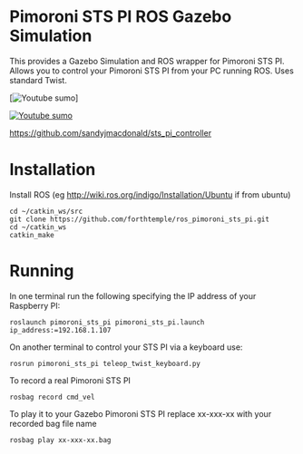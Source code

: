 # Pimoroni STS PI ROS Gazebo Simulation

This provides a Gazebo Simulation and ROS wrapper for Pimoroni STS PI.  Allows you to control your Pimoroni STS PI from your PC running ROS. Uses standard Twist. 

[![Youtube sumo](http://forthtemple.com/pimoroni/pimoronisetup.jpg)]

[![Youtube sumo](http://forthtemple.com/pimoroni/pimoroniyoutube.jpg)](https://www.youtube.com/watch?v=zDb48-HvZDI) 

https://github.com/sandyjmacdonald/sts_pi_controller

# Installation
Install ROS (eg http://wiki.ros.org/indigo/Installation/Ubuntu if from ubuntu)

```
cd ~/catkin_ws/src
git clone https://github.com/forthtemple/ros_pimoroni_sts_pi.git
cd ~/catkin_ws
catkin_make 
```
# Running
In one terminal run the following specifying the IP address of your Raspberry PI:
```
roslaunch pimoroni_sts_pi pimoroni_sts_pi.launch ip_address:=192.168.1.107
```
On another terminal to control your STS PI via a keyboard use:
```
rosrun pimoroni_sts_pi teleop_twist_keyboard.py
```

To record a real Pimoroni STS PI
```
rosbag record cmd_vel
```
To play it to your Gazebo Pimoroni STS PI replace xx-xxx-xx with your recorded bag file name
```
rosbag play xx-xxx-xx.bag
```
